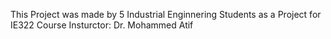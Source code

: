 This Project was made by 5 Industrial Enginnering Students as a Project for IE322 Course 
Insturctor: Dr. Mohammed Atif
